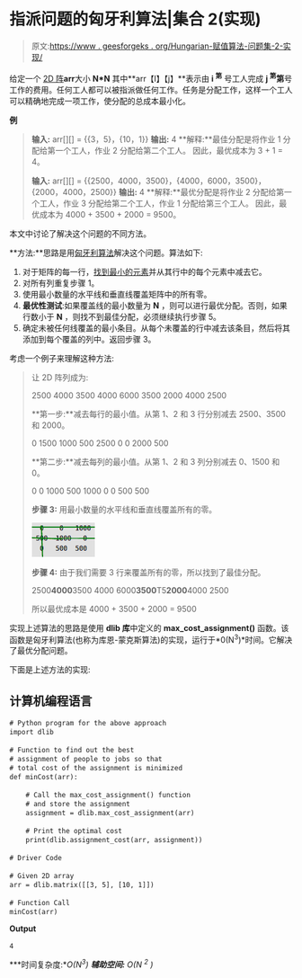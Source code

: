 # 指派问题的匈牙利算法|集合 2(实现)

> 原文:[https://www . geesforgeks . org/Hungarian-赋值算法-问题集-2-实现/](https://www.geeksforgeeks.org/hungarian-algorithm-for-assignment-problem-set-2-implementation/)

给定一个 [2D 阵](https://www.geeksforgeeks.org/multidimensional-arrays-c-cpp/)**arr**大小 **N*N** 其中**arr【I】【j】**表示由 **i <sup>第</sup>** 号工人完成 **j <sup>第</sup>第**号工作的费用。任何工人都可以被指派做任何工作。任务是分配工作，这样一个工人可以精确地完成一项工作，使分配的总成本最小化。

**例**

> **输入:** arr[][] = {{3，5}，{10，1}}
> **输出:** 4
> **解释:**最佳分配是将作业 1 分配给第一个工人，作业 2 分配给第二个工人。
> 因此，最优成本为 3 + 1 = 4。
> 
> **输入:** arr[][] = {{2500，4000，3500}，{4000，6000，3500}，{2000，4000，2500}}
> **输出:** 4
> **解释:**最优分配是将作业 2 分配给第一个工人，作业 3 分配给第二个工人，作业 1 分配给第三个工人。
> 因此，最优成本为 4000 + 3500 + 2000 = 9500。

本文中讨论了解决这个问题的不同方法。

**方法:**思路是用[匈牙利算法](https://www.geeksforgeeks.org/hungarian-algorithm-assignment-problem-set-1-introduction/)解决这个问题。算法如下:

1.  对于矩阵的每一行，[找到最小的元素](https://www.geeksforgeeks.org/to-find-smallest-and-second-smallest-element-in-an-array/)并从其行中的每个元素中减去它。
2.  对所有列重复步骤 1。
3.  使用最小数量的水平线和垂直线覆盖矩阵中的所有零。
4.  **最优性测试**:如果覆盖线的最小数量为 **N** ，则可以进行最优分配。否则，如果行数小于 **N** ，则找不到最佳分配，必须继续执行步骤 5。
5.  确定未被任何线覆盖的最小条目。从每个未覆盖的行中减去该条目，然后将其添加到每个覆盖的列中。返回步骤 3。

考虑一个例子来理解这种方法:

> 让 2D 阵列成为:
> 
> 2500 4000 3500
> 4000 6000 3500
> 2000 4000 2500
> 
> **第一步:**减去每行的最小值。从第 1、2 和 3 行分别减去 2500、3500 和 2000。
> 
> 0 1500 1000
> 500 2500 0
> 0 2000 500
> 
> **第二步:**减去每列的最小值。从第 1、2 和 3 列分别减去 0、1500 和 0。
> 
> 0 0 1000
> 500 1000 0
> 0 500 500
> 
> **步骤 3:** 用最小数量的水平线和垂直线覆盖所有的零。
> 
> ![](img/461c95476ddc98629aa70f3733cbef6b.png)
> 
> **步骤 4:** 由于我们需要 3 行来覆盖所有的零，所以找到了最佳分配。
> 
> 2500**4000**3500
> 4000 6000**3500**T5**2000**4000 2500
> 
> 所以最优成本是 4000 + 3500 + 2000 = 9500

实现上述算法的思路是使用 **dlib 库**中定义的 **max_cost_assignment()** 函数。该函数是匈牙利算法(也称为库恩-蒙克斯算法)的实现，运行于*0(N<sup>3</sup>)*时间。它解决了最优分配问题。

下面是上述方法的实现:

## 计算机编程语言

```
# Python program for the above approach
import dlib

# Function to find out the best
# assignment of people to jobs so that
# total cost of the assignment is minimized
def minCost(arr):

    # Call the max_cost_assignment() function
    # and store the assignment
    assignment = dlib.max_cost_assignment(arr)

    # Print the optimal cost
    print(dlib.assignment_cost(arr, assignment))

# Driver Code

# Given 2D array
arr = dlib.matrix([[3, 5], [10, 1]])

# Function Call
minCost(arr)
```

**Output**

```
4
```

***时间复杂度:**O(N<sup>3</sup>)*
***辅助空间:** O(N <sup>2</sup> )*
